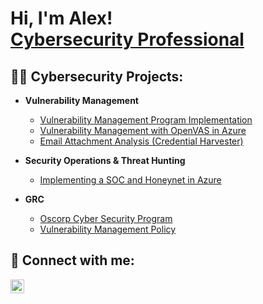 <h1>Hi, I'm Alex! <br/><a href="[https://www.linkedin.com/alexander-milenkovic/]">Cybersecurity Professional</a></h1>

<h2>👨‍💻 Cybersecurity Projects:</h2>

- <b>Vulnerability Management</b>
  
  - [Vulnerability Management Program Implementation](https://github.com/AlexMilenkovic1982/Vulnerability-Management-Program-Implementation)
  - [Vulnerability Management with OpenVAS in Azure](https://github.com/AlexMilenkovic1982/VulnerabilityManagementOpenVas/tree/main)
  - [Email Attachment Analysis (Credential Harvester)](https://github.com/AlexMilenkovic1982/VulnerabilityManagementOpenVas/tree/main)

- <b>Security Operations & Threat Hunting</b>

  - [Implementing a SOC and Honeynet in Azure](https://github.com/AlexMilenkovic1982/SocAndHoneynetLab/tree/main)

- <b>GRC</b>

  - [Oscorp Cyber Security Program](https://github.com/AlexMilenkovic1982/Oscorp-Cyber-Security-Program/blob/main/Oscorp%20GRC%20Cybersecurity%20Assessment.md )
  - [Vulnerability Management Policy](https://docs.google.com/document/d/10JK-C5ibFJwitVOIewygXIsDshvleBEc0BTIW4Mh3yc/edit?usp=sharing)
   
<h2> 🤳 Connect with me:</h2>


[<img align="left" alt="AlexMilenkovic | LinkedIn" width="22px" src="https://cdn.jsdelivr.net/npm/simple-icons@v3/icons/linkedin.svg" />][linkedin]



[linkedin]: [https://www.linkedin.com/in/alexander-milenkovic/]

<!--
**** is a ✨ _special_ ✨ repository because its `README.md` (this file) appears on your GitHub profile.

Here are some ideas to get you started:

- 🔭 I’m currently working on ...
- 🌱 I’m currently learning ...
- 👯 I’m looking to collaborate on ...
- 🤔 I’m looking for help with ...
- 💬 Ask me about ...
- 📫 How to reach me: ...
- 😄 Pronouns: ...
- ⚡ Fun fact: ...
-->
